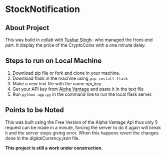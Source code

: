 # StockNotification

## About Project

This was build in collab with [Tushar Singh](https://github.com/tusharsinghofficial)- who managed the front-end part.
It display the price of the CryptoCoins with a one minute delay.

## Steps to run on Local Machine

1. Download zip file or fork and clone in your machine.
2. Download flask in the machine using `pip install flask` 
3. Make a new text file with the name *api_key*.
4. Get your API key from [Alpha Vantage](https://www.alphavantage.co/support/#support) and paste it in the text file
5. Run `python app.py` in the command line to run the local flask server.

## Points to be Noted

This was built using the Free Version of the Alpha Vantage Api thus only 5 request can be made in a minute, forcing the server to do it again will break it and the server stops giving error.
When this happens revert the changes done in the *digitalCurrency.json* file.

**This project is still a work under construction.**
